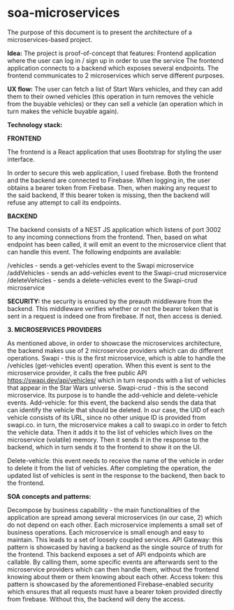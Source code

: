 # soa-microservices

The purpose of this document is to present the architecture of a microservices-based project.

**Idea:**
The project is proof-of-concept that features:
Frontend application where the user can log in / sign up in order to use the service
The frontend application connects to a backend which exposes several endpoints.
The frontend communicates to 2 microservices which serve different purposes.

**UX flow:**
The user can fetch a list of Start Wars vehicles, and they can add them to their owned vehicles (this operation in turn removes the vehicle from the buyable vehicles) or they can sell a vehicle (an operation which in turn makes the vehicle buyable again).

**Technology stack:**

**FRONTEND**

The frontend is a React application that uses Bootstrap for styling the user interface. 

In order to secure this web application, I used firebase. Both the frontend and the backend are connected to Firebase. When logging in, the user obtains a bearer token from Firebase. Then, when making any request to the said backend, If this bearer token is missing, then the backend will refuse any attempt to call its endpoints.

**BACKEND**

The backend consists of a NEST JS application which listens of port 3002 to any incoming connections from the frontend. Then, based on what endpoint has been called, it will emit an event to the microservice client that can handle this event. The following endpoints are available:

/vehicles - sends a get-vehicles event to the Swapi microservice
/addVehicles - sends  an add-vehicles event to the Swapi-crud microservice
/deleteVehicles - sends a delete-vehicles event to the Swapi-crud microservice

**SECURITY:** the security is ensured by the preauth middleware from the backend. This middleware verifies whether or not the bearer token that is sent in a request is indeed one from firebase. If not, then access is denied. 

**3.  MICROSERVICES PROVIDERS**

As mentioned above, in order to showcase the microservices architecture, the backend makes use of 2 microservice providers which can do different operations.
Swapi - this is the first microservice, which is able to handle the /vehicles (get-vehicles event) operation. When this event is sent to the microservice provider, it calls the free public API  https://swapi.dev/api/vehicles/ which in turn responds with a list of vehicles that appear in the Star Wars universe.
Swapi-crud - this is the second microservice. Its purpose is to handle the add-vehicle and delete-vehicle events.
Add-vehicle: for this event, the backend also sends the data that can identify the vehicle that should be deleted. In our case, the UID of each vehicle consists of its URL, since no other unique ID is provided from swapi.co. in turn, the microservice makes a call to swapi.co in order to fetch the vehicle data. Then it adds it to the list of vehicles which lives on the microservice (volatile) memory. Then it sends it in the response to the backend, which in turn sends it to the frontend to show it on the UI.

Delete-vehicle: this event needs to receive the name of the vehicle in order to delete it from the list of vehicles. After completing the operation, the updated list of vehicles is sent in the response to the backend, then back to the frontend.


**SOA concepts and patterns:**

Decompose by business capability - the  main functionalities of the application are spread among several microservices (in our case, 2) which do not depend on each other. Each microservice implements a small set of business operations. Each microservice is small enough and easy to maintain. This leads to a set of loosely coupled services.
API Gateway: this pattern is showcased by having a backend as the single source of truth for the frontend. This backend exposes a set of API endpoints which are callable. By calling them, some specific events are afterwards sent to the microservice providers which can then handle them, without the frontend knowing about them or them knowing about each other. 
Access token: this pattern is showcased by the aforementioned Firebase-enabled security which ensures that all requests must have a bearer token provided directly from firebase. Without this, the backend will deny the access.
